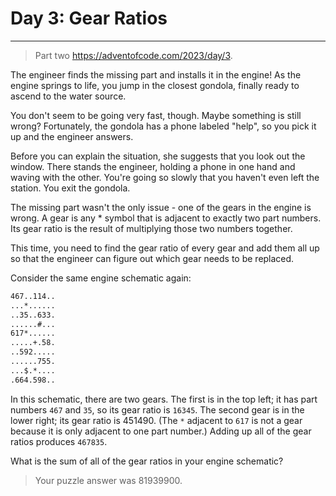 # Day 3: Gear Ratios

---
> Part two https://adventofcode.com/2023/day/3.

The engineer finds the missing part and installs it in the engine! As the engine springs to life, you jump in the closest gondola, finally ready to ascend to the water source.

You don't seem to be going very fast, though. Maybe something is still wrong? Fortunately, the gondola has a phone labeled "help", so you pick it up and the engineer answers.

Before you can explain the situation, she suggests that you look out the window. There stands the engineer, holding a phone in one hand and waving with the other. You're going so slowly that you haven't even left the station. You exit the gondola.

The missing part wasn't the only issue - one of the gears in the engine is wrong. A gear is any * symbol that is adjacent to exactly two part numbers. Its gear ratio is the result of multiplying those two numbers together.

This time, you need to find the gear ratio of every gear and add them all up so that the engineer can figure out which gear needs to be replaced.

Consider the same engine schematic again:
```markdown
467..114..
...*......
..35..633.
......#...
617*......
.....+.58.
..592.....
......755.
...$.*....
.664.598..
```

In this schematic, there are two gears. The first is in the top left; it has part numbers ```467``` and ```35```, so its gear ratio is ```16345```. The second gear is in the lower right; its gear ratio is 451490. (The ```*``` adjacent to ```617``` is not a gear because it is only adjacent to one part number.) Adding up all of the gear ratios produces ```467835```.

What is the sum of all of the gear ratios in your engine schematic?
> Your puzzle answer was 81939900.